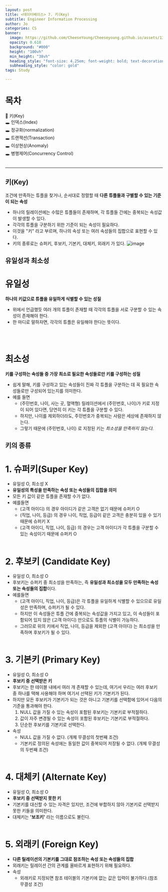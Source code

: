 ```yaml
---
layout: post
title: <데이터베이스> 7. 키(Key)
subtitle: Engineer Information Processing
author: Jo
categories: CS
banner:
  image: https://github.com/CheeseYoung/Cheeseyoung.github.io/assets/132384527/31a6f9c2-c7d4-4086-8d26-7e42a7db8434
  opacity: 0.618
  background: "#000"
  height: "100vh"
  min_height: "38vh"
  heading_style: "font-size: 4.25em; font-weight: bold; text-decoration: underline"
  subheading_style: "color: gold"
tags: Study

---
```



# 목차
📌 키(Key) <br>
🕳 인덱스(Index) <br>
🕳 정규화(normalization) <br>
🕳 트랜잭션(Transaction) <br>
🕳 이상현상(Anomaly) <br>
🕳 병행제어(Concurrency Control) <br>
<br>
<hr>



## 키(Key)
조건에 만족하는 튜플을 찾거나, 순서대로 정렬할 때 **다른 튜플들과 구별할 수 있는 기준이 되는 속성**
- 하나의 릴레이션에는 수많은 튜플들이 존재하며, 각 튜플들 간에는 중복되는 속성값이 발생할 수 있다.
- 각각의 튜플을 구분하기 위한 기준이 되는 속성이 필요하다.
- 이것을 "키" 라고 부르며, 하나의 속성 또는 여러 속성들의 집합으로 표현할 수 있다.
- 키의 종류로는 슈퍼키, 후보키, 기본키, 대체키, 외래키 가 있다.
![image](https://github.com/CheeseYoung/Cheeseyoung.github.io/assets/132384527/31a6f9c2-c7d4-4086-8d26-7e42a7db8434)


## 유일성과 최소성
# 유일성
**하나의 키값으로 튜플을 유일하게 식별할 수 있는 성질**
- 위에서 언급했듯 여러 개의 튜플이 존재할 때 각각의 튜플을 서로 구분할 수 있는 속성이 존재해야 한다.
- 한 마디로 말하자면, 각각의 튜플은 유일해야 한다는 뜻이다.

<br><br>
# 최소성
**키를 구성하는 속성들 중 가장 최소로 필요한 속성들로만 키를 구성하는 성질**
- 쉽게 말해, 키를 구성하고 있는 속성들이 진짜 각 튜플을 구분하는 데 꼭 필요한 속성들로만 구성되어 있는지를 의미한다.
- 예를 들면
  - (주민번호, 나이, 사는 곳, 혈액형) 릴레이션에서 (주민번호, 나이)가 키로 지정이 되어 있다면, 당연히 이 키는 각 튜플을 구분할 수 있다.
  - 하지만, 나이를 제외하더라도, 주민번호가 중복되는 사람은 세상에 존재하지 않는다.
  - 그렇기 때문에 (주민번호, 나이) 로 지정된 키는 *최소성을 만족하지 않는다.* 

## 키의 종류
# 1. 슈퍼키(Super Key)
- 유일성 O, 최소성 X
- **유일성의 특성을 만족하는 속성 또는 속성들의 집합을 의미**
- 모든 키 값이 같은 튜플을 존재할 수가 없다.
- 예를들면
  - (고객 아이디) 의 경우 아이디가 같은 고객은 없기 때문에 슈퍼키 O
  - (직업, 나이, 등급) 의 경우 나이, 직업, 등급이 같은 고객은 충분히 있을 수 있기 때문에 슈퍼키 X
  - (고객 아이디, 직업, 나이, 등급) 의 경우는 고객 아이디가 각 튜플을 구분할 수 있는 속성이기 때문에 슈퍼키 O
<br><br>

# 2. 후보키 (Candidate Key)
- 유일성 O, 최소성 O
- 후보키는 슈퍼키 중 최소성을 만족하는, 즉 **유일성과 최소성을 모두 만족하는 속성 또는 속성들의 집합**이다.
- 예를들면
  - (고객 아이디, 직업, 나이, 등급)은 각 튜플을 유일하게 식별할 수 있으므로 유일성은 만족하며, 슈퍼키가 될 수 있다.
  - 하지만 이 속성들은 튜플 간에 중복되는 속성값을 가지고 있고, 이 속성들이 포함되어 있지 않은 (고객 아이디) 만으로도 튜플의 식별이 가능하다.
  - 그러므로 위의 키에서 직업, 나이, 등급을 제외한 (고객 아이디) 는 최소성을 만족하며 후보키가 될 수 있다.
<br><br>

# 3. 기본키 (Primary Key)
- 유일성 O, 최소성 O
- **후보키 중 선택받은 키**
- 후보키는 한 테이블 내에서 여러 개 존재할 수 있는데, 여기서 우리는 여러 후보키 중 하나를 택해 사용해야 하며 여기서 선택된 키가 기본키가 된다.
- 하지만 모든 후보키가 기본키가 되는 것은 아니고 기본키를 선택함에 있어서 다음의 기준을 통과해야 한다.
  1. NULL 값을 가질 수 있는 속성이 포함된 후보키는 기본키로 부적절하다.
  2. 값이 자주 변경될 수 있는 속성이 포함된 후보키는 기본키로 부적절하다.
  3. 단순한 후보키를 기본키로 선택한다.
- 속성
  - NULL 값을 가질 수 없다. (개체 무결성의 첫번째 조건)
  - 기본키로 정의된 속성에는 동일한 값이 중복되어 저장될 수 없다. (개체 무결성의 두번째 조건)
<br><br>

# 4. 대체키 (Alternate Key)
- 유일성 O, 최소성 O
- **후보키 중 선택받지 못한 키**
- 기본키를 대신할 수 있는 자격은 있지만, 조건에 부합하지 않아 기본키로 선택받지 못한 키들을 의미한다.
- 대체키는 **'보조키'** 라는 이름으로도 불린다.
<br><br>

# 5. 외래키 (Foreign Key)
- **다른 릴레이션의 기본키를 그대로 참조하는 속성 또는 속성들의 집합**
- 외래키는 릴레이션 간의 관계를 올바르게 표현하기 위해 필요하다.
- 속성
  - 외래키로 지정되면 참조 테이블의 기본키에 없는 값은 입력이 불가하다.(참조 무결성 조건)
 














